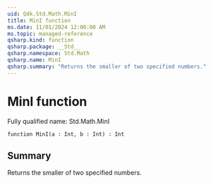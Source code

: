 ```yaml
---
uid: Qdk.Std.Math.MinI
title: MinI function
ms.date: 11/01/2024 12:00:00 AM
ms.topic: managed-reference
qsharp.kind: function
qsharp.package: __Std__
qsharp.namespace: Std.Math
qsharp.name: MinI
qsharp.summary: "Returns the smaller of two specified numbers."
---
```


# MinI function

Fully qualified name: Std.Math.MinI

```qsharp
function MinI(a : Int, b : Int) : Int
```

## Summary
Returns the smaller of two specified numbers.
